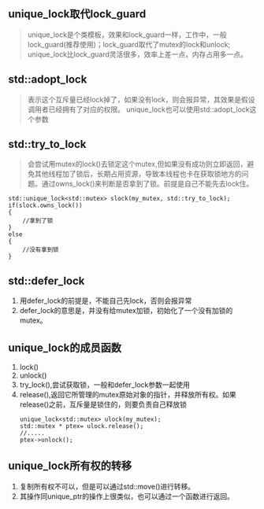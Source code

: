 ## unique_lock取代lock_guard
> unique_lock是个类模板，效果和lock_guard一样，工作中，一般lock_guard(推荐使用)；lock_guard取代了mutex的lock和unlock;  
> unique_lock比lock_guard灵活很多，效率上差一点，内存占用多一点。

## std::adopt_lock
>表示这个互斥量已经lock掉了，如果没有lock，则会报异常，其效果是假设调用者已经拥有了对应的权限。
>unique_lock也可以使用std::adopt_lock这个参数

## std::try_to_lock
>会尝试用mutex的lock()去锁定这个mutex,但如果没有成功则立即返回，避免其他线程加了锁后，长期占用资源，导致本线程也卡在获取锁地方的问题。通过owns_lock()来判断是否拿到了锁。前提是自己不能先去lock住。
```
std::unique_lock<std::mutex> slock(my_mutex, std::try_to_lock);
if(slock.owns_lock())
{
    //拿到了锁
}
else
{
    //没有拿到锁
}
```

## std::defer_lock
1. 用defer_lock的前提是，不能自己先lock，否则会报异常
2. defer_lock的意思是，并没有给mutex加锁，初始化了一个没有加锁的mutex。

## 

## unique_lock的成员函数
1. lock()
2. unlock()
3. try_lock(),尝试获取锁，一般和defer_lock参数一起使用
4. release(),返回它所管理的mutex原始对象的指针，并释放所有权。如果release()之前，互斥量是锁住的，则要负责自己释放锁
   ```
   unique_lock<std::mutex> ulock(my_mutex);
   std::mutex * ptex= ulock.release();
   //.....
   ptex->unlock();
   ```

## unique_lock所有权的转移
1. 复制所有权不可以，但是可以通过std::move()进行转移。
2. 其操作同unique_ptr的操作上很类似，也可以通过一个函数进行返回。